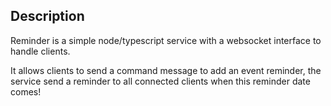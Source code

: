 ## Description
Reminder is a simple node/typescript service with a websocket interface to handle clients.

It allows clients to send a command message to add an event reminder, the service send a reminder to all connected clients when this reminder date comes!

